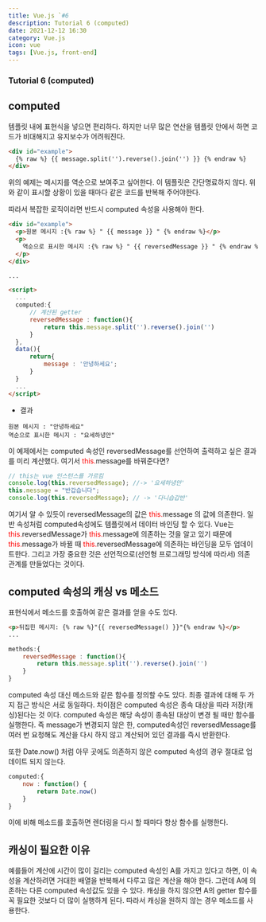 ```yaml
---
title: Vue.js `#6
description: Tutorial 6 (computed)
date: 2021-12-12 16:30
category: Vue.js
icon: vue
tags: [Vue.js, front-end]
---
```


### Tutorial 6 (computed)

## computed

<!-- 
vue : <span class="code-variable">vue</span>
computed : <span class="code-variable">computed</span>
this. : <span class="code-variable"><span style="color:red">this.</span>message</span>

-->

템플릿 내에 표현식을 넣으면 편리하다. 하지만 너무 많은 연산을 템플릿 안에서 하면 코드가 비대해지고 유지보수가 어려워진다.

```html
<div id="example">
  {% raw %} {{ message.split('').reverse().join('') }} {% endraw %}
</div>
```

위의 예제는 메시지를 역순으로 보여주고 싶어한다. 이 템플릿은 간단명료하지 않다.
위와 같이 표시할 상황이 있을 때마다 같은 코드를 반복해 주어야한다.

따라서 복잡한 로직이라면 반드시 <span class="code-variable">computed</span> 속성을 사용해야 한다.

```html
<div id="example">
  <p>원본 메시지 :{% raw %} " {{ message }} " {% endraw %}</p>
  <p>
    역순으로 표시한 메시지 :{% raw %} " {{ reversedMessage }} " {% endraw %}
  </p>
</div>

...

<script>
  ...
  computed:{
      // 계산된 getter
      reversedMessage : function(){
          return this.message.split('').reverse().join('')
      }
  },
  data(){
      return{
          message : '안녕하세요';
      }
  }
  ...
</script>
```

- 결과

```
원본 메시지 : "안녕하세요"
역순으로 표시한 메시지 : "요세하녕안"
```

이 예제에서는 <span class="code-variable">computed</span> 속성인 <span class="code-variable">reversedMessage</span>를 선언하여 출력하고 싶은 결과를 미리 계산했다.
여기서 <span class="code-variable"><span style="color:red">this.</span>message</span>를 바꿔준다면?

```js
// this는 vue 인스턴스를 가르킴
console.log(this.reversedMessage); //-> '요세하녕안'
this.message = "반갑습니다";
console.log(this.reversedMessage); // -> '다니습갑반'
```

여기서 알 수 있듯이 <span class="code-variable">reversedMessage</span>의 값은 <span class="code-variable"><span style="color:red">this.</span>message</span> 의 값에 의존한다. 
일반 속성처럼 <span class="code-variable">computed</span>속성에도 템플릿에서 데이터 바인딩 할 수 있다. 
<span class="code-variable">Vue</span>는 
<span class="code-variable"><span style="color:red">this.</span>reversedMessage</span>가
<span class="code-variable"><span style="color:red">this.</span>message</span>에 의존하는 것을 알고 있기 때문에 <span class="code-variable"><span style="color:red">this.</span>message</span>가 바뀔 때 
<span class="code-variable"><span style="color:red">this.</span>reversedMessage</span>에 의존하는 바인딩을 모두 업데이트한다. 
그리고 가장 중요한 것은 선언적으로(선언형 프로그래밍 방식에 따라서) 의존 관계를 만들었다는 것이다.

## computed 속성의 캐싱 vs 메소드

표현식에서 메소드를 호출하여 같은 결과를 얻을 수도 있다.

```html
<p>뒤집힌 메시지: {% raw %}"{{ reversedMessage() }}"{% endraw %}</p>
...
```

```js
methods:{
    reversedMessage : function(){
        return this.message.split('').reverse().join('')
    }
}
```

<span class="code-variable">computed</span> 속성 대신 메소드와 같은 함수를 정의할 수도 있다. 최종 결과에 대해 두 가지 접근 방식은 서로 동일하다. 차이점은 <span class="code-variable">computed</span> 속성은 종속 대상을 따라 저장(캐싱)된다는 것 이다. <span class="code-variable">computed</span> 속성은 해당 속성이 종속된 대상이 변경 될 때만 함수를 실행한다. 즉 <span class="code-variable">message</span>가 변경되지 않은 한, <span class="code-variable">computed</span>속성인 <span class="code-variable">reversedMessage</span>를 여러 번 요청해도 계산을 다시 하지 않고 계산되어 있던 결과를 즉시 반환한다.

또한 <span class="code-variable">Date.now()</span> 처럼 아무 곳에도 의존하지 않은 <span class="code-variable">computed</span> 속성의 경우 절대로 업데이트 되지 않는다.

```js
computed:{
    now : function() {
        return Date.now()
    }
}
```

이에 비해 메소드를 호출하면 렌더링을 다시 할 때마다 항상 함수를 실행한다.

## 캐싱이 필요한 이유

예를들어 계산에 시간이 많이 걸리는 <span class="code-variable">computed</span> 속성인 A를 가지고 있다고 하면, 이 속성을 계산하려면 거대한 배열을 반복해서 다루고 많은 계산을 해야 한다. 그런데 A에 의존하는 다른 <span class="code-variable">computed</span> 속성값도 있을 수 있다. 캐싱을 하지 않으면 A의 getter 함수를 꼭 필요한 것보다 더 많이 실행하게 된다. 따라서 캐싱을 원하지 않는 경우 메소드를 사용한다.
